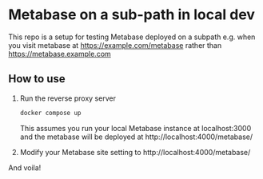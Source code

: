 # Metabase on a sub-path in local dev

This repo is a setup for testing Metabase deployed on a subpath e.g. when you visit metabase at https://example.com/metabase rather than https://metabase.example.com

## How to use
1. Run the reverse proxy server
    ```sh
    docker compose up
    ```

    This assumes you run your local Metabase instance at localhost:3000 and the metabase will be deployed at http://localhost:4000/metabase/
2. Modify your Metabase site setting to http://localhost:4000/metabase/

And voila!
